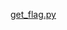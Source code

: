 [get_flag.py](https://github.com/Sharkkcode/NISRA_CTF_2021_writeups/blob/main/final_CTF/reverse/ccc/get_flag.py)